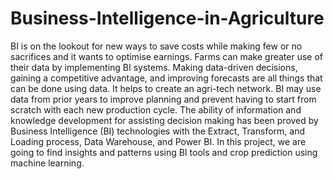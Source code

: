 # Business-Intelligence-in-Agriculture
BI is on the lookout for new ways to save costs while making few or no sacrifices and it wants to optimise earnings. Farms can make greater use of their data by
implementing BI systems. Making data-driven decisions, gaining a competitive advantage, and improving forecasts are all things that can be done using data. 
It helps to create an agri-tech network. BI may use data from prior years to improve planning and prevent having to start from scratch with each new production cycle. 
The ability of information and knowledge development for assisting decision making has been proved by Business Intelligence (BI) technologies with the Extract, Transform, and Loading process, Data Warehouse, and Power BI. In this project, we are going to find insights and
patterns using BI tools and crop prediction using machine learning.
